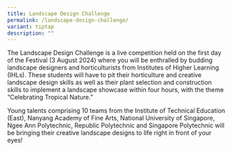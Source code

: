 ```yaml
---
title: Landscape Design Challenge
permalink: /landscape-design-challenge/
variant: tiptap
description: ""
---
```

<p>The Landscape Design Challenge is a live competition held on the first
day of the Festival (3 August 2024) where you will be enthralled by budding
landscape designers and horticulturists from Institutes of Higher Learning
(IHLs). These students will have to pit their horticulture and creative
landscape design skills as well as their plant selection and construction
skills to implement a landscape showcase within four hours, with the theme
“Celebrating Tropical Nature.”&nbsp;</p>
<p>Young talents comprising 10 teams from the Institute of Technical Education
(East), Nanyang Academy of Fine Arts, National University of Singapore,
Ngee Ann Polytechnic, Republic Polytechnic and Singapore Polytechnic will
be bringing their creative landscape designs to life right in front of
your eyes!</p>